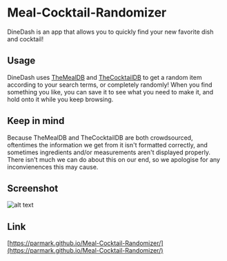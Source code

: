 # Meal-Cocktail-Randomizer
DineDash is an app that allows you to quickly find your new favorite dish and cocktail!

## Usage
DineDash uses [TheMealDB](https://www.themealdb.com/) and [TheCocktailDB](https://www.thecocktaildb.com/)
to get a random item according to your search terms, or completely randomly!
When you find something you like, you can save it to see what you need to make it, and hold onto it while you keep browsing.

## Keep in mind
Because TheMealDB and TheCocktailDB are both crowdsourced, oftentimes the information we get from it isn't formatted correctly,
and sometimes ingredients and/or measurements aren't displayed properly.
There isn't much we can do about this on our end, so we apologise for any inconvienences this may cause.

## Screenshot
![alt text](https://raw.githubusercontent.com/parmark/Meal-Cocktail-Randomizer/master/images/dinedash-screenshot.PNG "")

## Link
[https://parmark.github.io/Meal-Cocktail-Randomizer/](https://parmark.github.io/Meal-Cocktail-Randomizer/)
